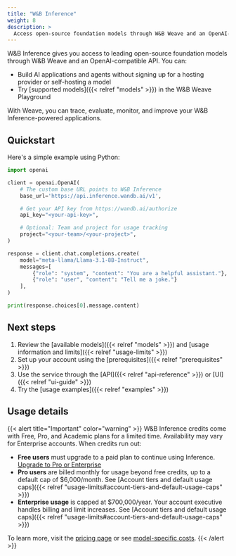 ```yaml
---
title: "W&B Inference"
weight: 8
description: >
  Access open-source foundation models through W&B Weave and an OpenAI-compatible API
---
```


W&B Inference gives you access to leading open-source foundation models through W&B Weave and an OpenAI-compatible API. You can:

- Build AI applications and agents without signing up for a hosting provider or self-hosting a model
- Try [supported models]({{< relref "models" >}}) in the W&B Weave Playground

With Weave, you can trace, evaluate, monitor, and improve your W&B Inference-powered applications.

## Quickstart

Here's a simple example using Python:

```python
import openai

client = openai.OpenAI(
    # The custom base URL points to W&B Inference
    base_url='https://api.inference.wandb.ai/v1',

    # Get your API key from https://wandb.ai/authorize
    api_key="<your-api-key>",

    # Optional: Team and project for usage tracking
    project="<your-team>/<your-project>",
)

response = client.chat.completions.create(
    model="meta-llama/Llama-3.1-8B-Instruct",
    messages=[
        {"role": "system", "content": "You are a helpful assistant."},
        {"role": "user", "content": "Tell me a joke."}
    ],
)

print(response.choices[0].message.content)
```

## Next steps

1. Review the [available models]({{< relref "models" >}}) and [usage information and limits]({{< relref "usage-limits" >}})
2. Set up your account using the [prerequisites]({{< relref "prerequisites" >}})
3. Use the service through the [API]({{< relref "api-reference" >}}) or [UI]({{< relref "ui-guide" >}})
4. Try the [usage examples]({{< relref "examples" >}})

## Usage details

{{< alert title="Important" color="warning" >}}
W&B Inference credits come with Free, Pro, and Academic plans for a limited time. Availability may vary for Enterprise accounts. When credits run out:

- **Free users** must upgrade to a paid plan to continue using Inference.
  [Upgrade to Pro or Enterprise](https://wandb.ai/subscriptions)
- **Pro users** are billed monthly for usage beyond free credits, up to a default cap of $6,000/month. See [Account tiers and default usage caps]({{< relref "usage-limits#account-tiers-and-default-usage-caps" >}})
- **Enterprise usage** is capped at $700,000/year. Your account executive handles billing and limit increases. See [Account tiers and default usage caps]({{< relref "usage-limits#account-tiers-and-default-usage-caps" >}})

To learn more, visit the [pricing page](https://wandb.ai/site/pricing/) or see [model-specific costs](https://wandb.ai/site/pricing/inference).
{{< /alert >}}

